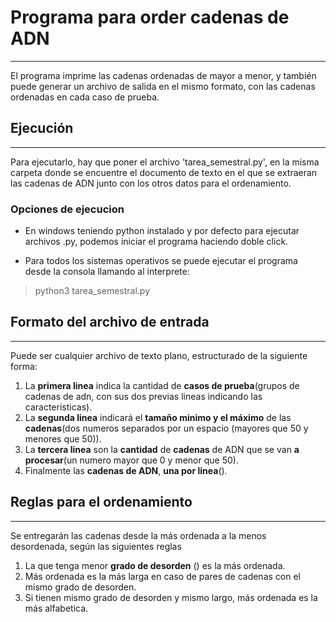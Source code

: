 # Programa para order cadenas de ADN
---
El programa imprime las cadenas ordenadas de mayor a menor, y también puede generar un archivo de salida en el mismo formato, con
las cadenas ordenadas en cada caso de prueba.

## Ejecución
---
Para ejecutarlo, hay que poner el archivo 'tarea_semestral.py', en la misma carpeta donde se encuentre
el documento de texto en el que se extraeran las cadenas de ADN junto con los otros datos para el ordenamiento.

### Opciones de ejecucion
- En windows teniendo python instalado y por defecto para ejecutar archivos .py, podemos iniciar el programa haciendo doble click.

- Para todos los sistemas operativos se puede ejecutar el programa desde la consola llamando al interprete:
> python3 tarea_semestral.py

## Formato del archivo de entrada
---
Puede ser cualquier archivo de texto plano, estructurado de la siguiente forma:
1. La **primera linea** indica la cantidad de **casos de prueba**(grupos de cadenas de adn, con sus dos previas lineas indicando las caracteristicas).
2. La **segunda linea** indicará el **tamaño minimo y el máximo** de las **cadenas**(dos numeros separados por un espacio (mayores que 50 y menores que 50)).
3. La **tercera linea** son la **cantidad** de **cadenas** de ADN que se van **a procesar**(un numero mayor que 0 y menor que 50).
4. Finalmente las **cadenas de ADN**, **una por linea**().

## Reglas para el ordenamiento
---
Se entregarán las cadenas desde la más ordenada a la menos desordenada, según las siguientes reglas

1. La que tenga menor **grado de desorden** () es la más ordenada. 
2. Más ordenada es la más larga en caso de pares de cadenas con el mismo grado de desorden.
3. Si tienen mismo grado de desorden y mismo largo, más ordenada es la más alfabetica.